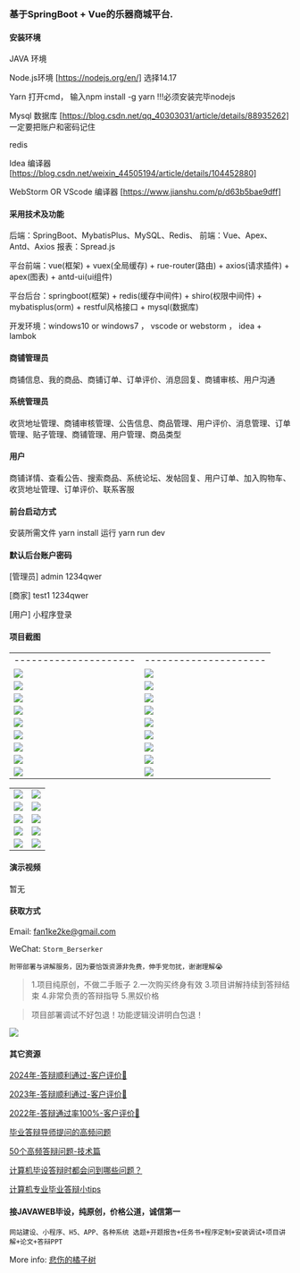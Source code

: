 ### 基于SpringBoot + Vue的乐器商城平台.

#### 安装环境

JAVA 环境 

Node.js环境 [https://nodejs.org/en/] 选择14.17

Yarn 打开cmd， 输入npm install -g yarn !!!必须安装完毕nodejs

Mysql 数据库 [https://blog.csdn.net/qq_40303031/article/details/88935262] 一定要把账户和密码记住

redis

Idea 编译器 [https://blog.csdn.net/weixin_44505194/article/details/104452880]

WebStorm OR VScode 编译器 [https://www.jianshu.com/p/d63b5bae9dff]

#### 采用技术及功能

后端：SpringBoot、MybatisPlus、MySQL、Redis、
前端：Vue、Apex、Antd、Axios
报表：Spread.js

平台前端：vue(框架) + vuex(全局缓存) + rue-router(路由) + axios(请求插件) + apex(图表)  + antd-ui(ui组件)

平台后台：springboot(框架) + redis(缓存中间件) + shiro(权限中间件) + mybatisplus(orm) + restful风格接口 + mysql(数据库)

开发环境：windows10 or windows7 ， vscode or webstorm ， idea + lambok

#### 商铺管理员
商铺信息、我的商品、商铺订单、订单评价、消息回复、商铺审核、用户沟通

#### 系统管理员
收货地址管理、商铺审核管理、公告信息、商品管理、用户评价、消息管理、订单管理、贴子管理、商铺管理、用户管理、商品类型

#### 用户
商铺详情、查看公告、搜索商品、系统论坛、发帖回复、用户订单、加入购物车、收货地址管理、订单评价、联系客服


#### 前台启动方式
安装所需文件 yarn install 
运行 yarn run dev

#### 默认后台账户密码
[管理员]
admin
1234qwer

[商家]
test1
1234qwer

[用户]
小程序登录

#### 项目截图

|  |  |
|---------------------|---------------------|
|---------------------|---------------------|
| ![](https://fank-bucket-oss.oss-cn-beijing.aliyuncs.com/img/1737891123089.png) | ![](https://fank-bucket-oss.oss-cn-beijing.aliyuncs.com/img/1737891004053.png) | 
| ![](https://fank-bucket-oss.oss-cn-beijing.aliyuncs.com/img/1737891113884.png) | ![](https://fank-bucket-oss.oss-cn-beijing.aliyuncs.com/img/1737891288751.png) |
| ![](https://fank-bucket-oss.oss-cn-beijing.aliyuncs.com/img/1737891106975.png) | ![](https://fank-bucket-oss.oss-cn-beijing.aliyuncs.com/img/1737891282256.png) |
| ![](https://fank-bucket-oss.oss-cn-beijing.aliyuncs.com/img/1737891094328.png) | ![](https://fank-bucket-oss.oss-cn-beijing.aliyuncs.com/img/1737891275464.png) |
| ![](https://fank-bucket-oss.oss-cn-beijing.aliyuncs.com/img/1737891083152.png) | ![](https://fank-bucket-oss.oss-cn-beijing.aliyuncs.com/img/1737891264599.png) |
| ![](https://fank-bucket-oss.oss-cn-beijing.aliyuncs.com/img/1737891075366.png) | ![](https://fank-bucket-oss.oss-cn-beijing.aliyuncs.com/img/1737891167999.png) |
| ![](https://fank-bucket-oss.oss-cn-beijing.aliyuncs.com/img/1737891066848.png) | ![](https://fank-bucket-oss.oss-cn-beijing.aliyuncs.com/img/1737891160759.png) |
| ![](https://fank-bucket-oss.oss-cn-beijing.aliyuncs.com/img/1737891058919.png) | ![](https://fank-bucket-oss.oss-cn-beijing.aliyuncs.com/img/1737891152287.png) |
| ![](https://fank-bucket-oss.oss-cn-beijing.aliyuncs.com/img/1737891047352.png) | ![](https://fank-bucket-oss.oss-cn-beijing.aliyuncs.com/img/1737891144534.png) |

|  |  |
|---------------------|---------------------|
| ![](https://fank-bucket-oss.oss-cn-beijing.aliyuncs.com/img/1737891325648.png) | ![](https://fank-bucket-oss.oss-cn-beijing.aliyuncs.com/img/1737891378791.png) |
| ![](https://fank-bucket-oss.oss-cn-beijing.aliyuncs.com/img/1737891427571.png) | ![](https://fank-bucket-oss.oss-cn-beijing.aliyuncs.com/img/1737891371658.png) |
| ![](https://fank-bucket-oss.oss-cn-beijing.aliyuncs.com/img/1737891419610.png) | ![](https://fank-bucket-oss.oss-cn-beijing.aliyuncs.com/img/1737891354296.png) |
| ![](https://fank-bucket-oss.oss-cn-beijing.aliyuncs.com/img/1737891397855.png) | ![](https://fank-bucket-oss.oss-cn-beijing.aliyuncs.com/img/1737891347126.png) |
| ![](https://fank-bucket-oss.oss-cn-beijing.aliyuncs.com/img/1737891387090.png) | ![](https://fank-bucket-oss.oss-cn-beijing.aliyuncs.com/img/1737891339805.png) |

#### 演示视频

暂无

#### 获取方式

Email: fan1ke2ke@gmail.com

WeChat: `Storm_Berserker`

`附带部署与讲解服务，因为要恰饭资源非免费，伸手党勿扰，谢谢理解😭`

> 1.项目纯原创，不做二手贩子 2.一次购买终身有效 3.项目讲解持续到答辩结束 4.非常负责的答辩指导 5.黑奴价格

> 项目部署调试不好包退！功能逻辑没讲明白包退！

![](https://fank-bucket-oss.oss-cn-beijing.aliyuncs.com/work/936e9baf53eb9a217af4f89c616dc19.png)

#### 其它资源

[2024年-答辩顺利通过-客户评价👻](https://berserker287.github.io/2024/06/06/2024%E5%B9%B4%E7%AD%94%E8%BE%A9%E9%A1%BA%E5%88%A9%E9%80%9A%E8%BF%87/)

[2023年-答辩顺利通过-客户评价🐢](https://berserker287.github.io/2023/06/14/2023%E5%B9%B4%E7%AD%94%E8%BE%A9%E9%A1%BA%E5%88%A9%E9%80%9A%E8%BF%87/)

[2022年-答辩通过率100%-客户评价🐣](https://berserker287.github.io/2022/05/25/%E9%A1%B9%E7%9B%AE%E4%BA%A4%E6%98%93%E8%AE%B0%E5%BD%95/)

[毕业答辩导师提问的高频问题](https://berserker287.github.io/2023/06/13/%E6%AF%95%E4%B8%9A%E7%AD%94%E8%BE%A9%E5%AF%BC%E5%B8%88%E6%8F%90%E9%97%AE%E7%9A%84%E9%AB%98%E9%A2%91%E9%97%AE%E9%A2%98/)

[50个高频答辩问题-技术篇](https://berserker287.github.io/2023/06/13/50%E4%B8%AA%E9%AB%98%E9%A2%91%E7%AD%94%E8%BE%A9%E9%97%AE%E9%A2%98-%E6%8A%80%E6%9C%AF%E7%AF%87/)

[计算机毕设答辩时都会问到哪些问题？](https://www.zhihu.com/question/31020988)

[计算机专业毕业答辩小tips](https://zhuanlan.zhihu.com/p/145911029)

#### 接JAVAWEB毕设，纯原创，价格公道，诚信第一

`网站建设、小程序、H5、APP、各种系统 选题+开题报告+任务书+程序定制+安装调试+项目讲解+论文+答辩PPT`

More info: [悲伤的橘子树](https://berserker287.github.io/)
